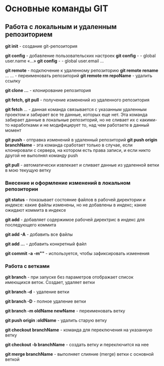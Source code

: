 # Основные команды GIT

## Работа с локальным и удаленным репозиторием 

**git init** - создание git-репозитория

**git config** - добавление пользовательских настроек
**git config** - - global user.name «…» 
**git config** - - global user.email ...

**git remote** - подключение к удаленному репозиторию
**git remote rename** … … - переименовать репозиторий
**git remote rm repoName** - удалить ссылку

**git clone ...** - клонирование репозитория

**git fetch, git pull** - получение изменений из удаленного репозитория

**git fetch** … - данная команда связывается с указанным удаленным проектом и забирает все те данные, которых еще нет.  Эта команда забирает данные в локальные репозиторий, но не сливает их с какими-то наработками и не модифицирует то, над чем работаете в данный момент

**git push** - отправка изменений в удаленный репозиторий
**git push origin branchName** - эта команда сработает только в случае, если клонировали с сервера, на котором есть права записи, и если никто другой не  выполнял команду push

**git pull** - автоматически извлекает и сливает данные из удаленной ветки в мою текущую ветку

### Внесение и оформление изменений в локальном репозитории

**git status** - показывает состояние файлов в рабочей директории и индексе: какие файлы изменены, но не добавлены в индекс; какие ожидают коммита в индексе

**git add** - добавляет содержимое рабочей директрис в индекс для последующего коммита

**git add -A** - добавить все файлы

**git add ...** - добавить конкретный файл

**git commit -a -m""** - используется, чтобы зафиксировать изменения

### Работа с ветками

**git branch** - при запуске без параметров отображает список имеющихся веток. Создает, удаляет ветки

**git branch -d** - удаление ветки 

**git branch -D** - полное удаление ветки

**git branch -m oldName newName** - переименовать ветку

**git push origin :oldName** - удалить старую ветку

**git checkout branchName** - команда для переключения на указанную ветку

**git checkout -b branchName** - создать ветку и переключится на нее

**git merge branchName** - выполняет слияние (merge) ветки с основной веткой










